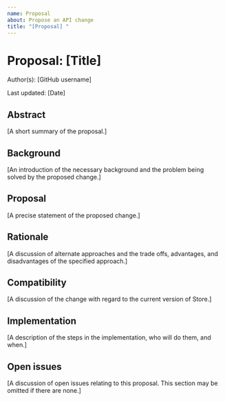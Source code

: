 ```yaml
---
name: Proposal
about: Propose an API change
title: "[Proposal] "
---
```


# Proposal: [Title]

Author(s): [GitHub username]

Last updated: [Date]

## Abstract

[A short summary of the proposal.]

## Background

[An introduction of the necessary background and the problem being solved by the proposed change.]

## Proposal

[A precise statement of the proposed change.]

## Rationale

[A discussion of alternate approaches and the trade offs, advantages, and disadvantages of the specified approach.]

## Compatibility

[A discussion of the change with regard to the current version of Store.]

## Implementation

[A description of the steps in the implementation, who will do them, and when.]

## Open issues

[A discussion of open issues relating to this proposal. This section may be omitted if there are none.]